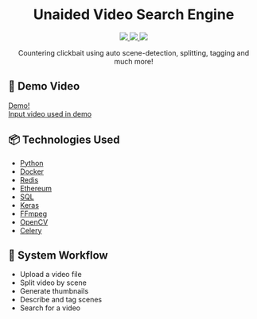 <h1 align="center">Unaided Video Search Engine</h1>

<p align="center">
  <a href="https://github.com/gyr0tron/Unaided_Video_Search_Engine" rel="_blank">
    <img src="https://img.shields.io/website/http/github.com/gyr0tron/reTax.svg?down_message=Offline&label=Website&style=flat-square&up_color=informational&up_message=Online">
  </a>
  <a href="https://www.python.org/" rel="_blank">
    <img src="https://img.shields.io/badge/Made%20with-Python-1f425f.svg?logo=react&style=flat-square">
  </a>
  <a href="" rel="_blank">
    <img src="https://img.shields.io/github/license/gyr0tron/reTax.svg?color=green&style=flat-square">
  </a></p>

<p align="center">Countering clickbait using auto scene-detection, splitting, tagging and much more!</p>

<h2> 🎥 Demo Video</h2>
<a href="https://drive.google.com/file/d/1t1KMUg89NzQJtyV-EBkbz41vYb5vNiZo/view?usp=sharing" target="_blank">Demo!</a>
</br>
<a href="https://drive.google.com/file/d/1kFkDAg0qTb0_XxrpJ3vIeVy_6o4IJCGY/view?usp=sharing" target="_blank">Input video used in demo</a>


## 📦 Technologies Used

- [Python](https://www.python.org/)
- [Docker](https://www.docker.com/)
- [Redis](https://redis.io/)
- [Ethereum](https://www.ethereum.org/)
- [SQL](https://www.mysql.com/)
- [Keras](https://keras.io/)
- [FFmpeg](https://ffmpeg.org/)
- [OpenCV](https://opencv.org/)
- [Celery](https://docs.celeryproject.org/)

## 🌟 System Workflow

- Upload a video file
- Split video by scene
- Generate thumbnails
- Describe and tag scenes
- Search for a video
